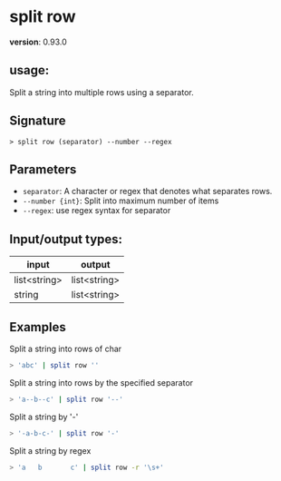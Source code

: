 # split row

**version**: 0.93.0

## **usage**:

Split a string into multiple rows using a separator.

## Signature

`> split row (separator) --number --regex`

## Parameters

- `separator`: A character or regex that denotes what separates rows.
- `--number {int}`: Split into maximum number of items
- `--regex`: use regex syntax for separator

## Input/output types:

| input          | output         |
| -------------- | -------------- |
| list\<string\> | list\<string\> |
| string         | list\<string\> |

## Examples

Split a string into rows of char

```bash
> 'abc' | split row ''
```

Split a string into rows by the specified separator

```bash
> 'a--b--c' | split row '--'
```

Split a string by '-'

```bash
> '-a-b-c-' | split row '-'
```

Split a string by regex

```bash
> 'a   b       c' | split row -r '\s+'
```
